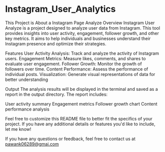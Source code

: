 # Instagram_User_Analytics
This Project is About a Instagram Page Analyze
Overview
Instagram User Analyze is a project designed to analyze user data from Instagram. This tool provides insights into user activity, engagement, follower growth, and other key metrics. It aims to help individuals and businesses understand their Instagram presence and optimize their strategies.

Features
User Activity Analysis: Track and analyze the activity of Instagram users.
Engagement Metrics: Measure likes, comments, and shares to evaluate user engagement.
Follower Growth: Monitor the growth of followers over time.
Content Performance: Assess the performance of individual posts.
Visualization: Generate visual representations of data for better understanding

Output
The analysis results will be displayed in the terminal and saved as a report in the output directory. The report includes:

User activity summary
Engagement metrics
Follower growth chart
Content performance analysis

Feel free to customize this README file to better fit the specifics of your project. If you have any additional details or features you'd like to include, let me know!

If you have any questions or feedback, feel free to contact us at pawank06289@gmai.com
